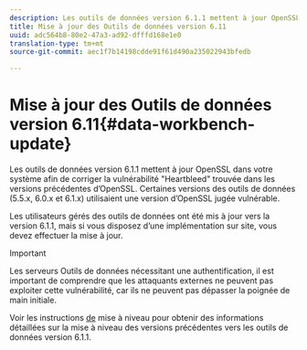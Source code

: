 ```yaml
---
description: Les outils de données version 6.1.1 mettent à jour OpenSSL dans votre système afin de corriger la vulnérabilité "Heartbleed" trouvée dans les versions précédentes d’OpenSSL. Certaines versions des outils de données (5.5.x, 6.0.x et 6.1.x) utilisaient une version d’OpenSSL jugée vulnérable.
title: Mise à jour des Outils de données version 6.11
uuid: adc564b8-80e2-47a3-ad92-dfffd168e1e0
translation-type: tm+mt
source-git-commit: aec1f7b14198cdde91f61d490a235022943bfedb

---
```



# Mise à jour des Outils de données version 6.11{#data-workbench-update}

Les outils de données version 6.1.1 mettent à jour OpenSSL dans votre système afin de corriger la vulnérabilité &quot;Heartbleed&quot; trouvée dans les versions précédentes d’OpenSSL. Certaines versions des outils de données (5.5.x, 6.0.x et 6.1.x) utilisaient une version d’OpenSSL jugée vulnérable.

Les utilisateurs gérés des outils de données ont été mis à jour vers la version 6.1.1, mais si vous disposez d’une implémentation sur site, vous devez effectuer la mise à jour.

>[!IMPORTANT]
>
>Les serveurs Outils de données nécessitant une authentification, il est important de comprendre que les attaquants externes ne peuvent pas exploiter cette vulnérabilité, car ils ne peuvent pas dépasser la poignée de main initiale.

Voir les instructions [de](../../home/c-inst-svr/c-upgrd-uninst-sftwr/c-upgrd-sftwr/c-6-0-to-6-1-upgrade/c-6-0-to-6-1-upgrade.md#concept-fe2c858705434896941a7885ff17bb9c) mise à niveau pour obtenir des informations détaillées sur la mise à niveau des versions précédentes vers les outils de données version 6.1.1.
